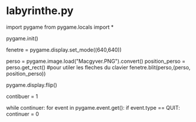 # labyrinthe.py

import pygame
from pygame.locals import *

pygame.init()

fenetre = pygame.display.set_mode((640,640))

perso = pygame.image.load("Macgyver.PNG").convert()
position_perso = perso.get_rect() #pour utiler les fleches du clavier
fenetre.blit(perso,(perso, position_perso))

pygame.display.flip()

contibuer = 1

while continuer:
    for event in pygame.event.get():
        if event.type == QUIT:
            continuer = 0

